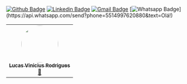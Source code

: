 [![Github Badge](https://img.shields.io/badge/-Github-000?style=flat-square&logo=Github&logoColor=white&link=https://github.com/lucasvrod)](https://github.com/lucasvrod)
[![Linkedin Badge](https://img.shields.io/badge/-LinkedIn-blue?style=flat-square&logo=Linkedin&logoColor=white&link=https://www.linkedin.com/in/lucas-vrod/)](https://www.linkedin.com/in/lucas-vrod/)
[![Gmail Badge](https://img.shields.io/badge/-Gmail-c14438?style=flat-square&logo=Gmail&logoColor=white&link=mailto:lucas.vrod@hotmail.com)](mailto:lucas.vrod@hotmail.com)
[![Whatsapp Badge](https://img.shields.io/badge/-Whatsapp-4CA143?style=flat-square&labelColor=4CA143&logo=whatsapp&logoColor=white&link=https://api.whatsapp.com/send?phone=5514997620880&text=Olá!)](https://api.whatsapp.com/send?phone=5514997620880&text=Olá!)	


<table>
  <tr>
    <td align="center"><a href="https://www.linkedin.com/in/lucas-vrod/"><img style="border-radius: 50%;" src="https://avatars0.githubusercontent.com/u/65511554?s=460&u=99e284542e89944f1c8a7f93a33156798530a2dc&v=4" width="100px;" alt=""/><br /><sub><b>Lucas Vinicius Rodrigues</b></sub></a><br /><a href="https://www.linkedin.com/in/lucas-vrod/" >🚀</a></td>
    </table>
